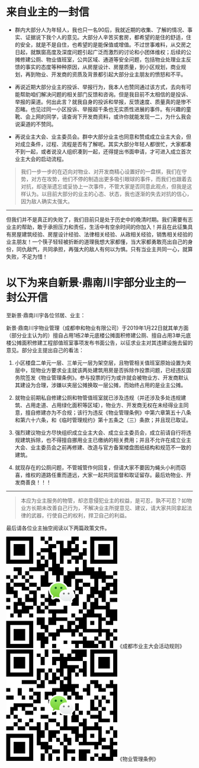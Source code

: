 # 来自业主的一封信 

 - 群内大部分人为年轻人，我也只一名90后，我就近期的收集、了解的情况、事实、证据说下我个人的意见。大部分人辛苦买套房，都希望的是住的舒适，住的安全，就是不是自住，也希望的是能保值或增值。不过世事难料，从交房之日起，就飘窗高度及深度问题引起广泛而激烈的讨论和小团体维权；后续的公摊修建公厕、物业值班室，公共区域、通道等安全问题，包括物业处理业主反馈的事实的态度等种种原因，从房屋设计、房屋质量，到小区规划，商业规划，再到物业、开发商的资质及背景都引起大部分业主朋友的愤怒和不平。

 - 再说近期大部分业主的投诉、举报行为，我本人也赞同通过该方式，去向有可能帮助咱们解决问题的相关部门反馈和咨询。但是我目前不太相信的是投诉、举报的渠道。何出此言？就我自身的投诉和举报，反馈速度、质量真的是惨不忍睹。也见过同一小区投诉、举报超千条也无实质性进展的事件。有兴趣的童靴、会上网的同学，请查询下开发商资料，或许你就能发现一二，为什么我会说渠道的不赞同。

 - 再说业主大会、业主委员会。群中大部分业主也同意和赞成成立业主大会，但对成立条件，过程、流程是否有了解呢。其实大部分年轻人都很忙，大家都凑不到一起，或者说没人组织凑到一起，还得提出书面申请，才可进入成立首次业主大会的启动流程。

> 我们一步一步的在迈向对物业、对开发商精心设置好的一盘棋，我们在守势，对方在攻势，他们不停的制造出更多吸引眼球的事件，而我们也跟着去对抗，却逐渐遗忘或妥协上一次事件，不管大家是否同意此观点，但我是这样认为。以目前大部分的业主的心态、状态，我也逐渐的失去对抗的信心，因为敌人确实太强大。


----------
但我们并不是真正的失败了，我们目前只是处于历史中的晚清时期。我们需要有志业主的帮助，敢于承担压力和责任，生活中有空余时间的你加入！并且在此征集具有房屋建筑经验、房屋设计经验、法律相关经验、从政相关经验，销售相关经验的业主朋友！一个筷子轻轻被折断的道理我想大家都懂，当大家都勇敢亮出自己的身份，同仇敌忾，共同承担，再强大的敌人有何以为惧。只有当业主共同一心，就算失败，不足为惜！

 
# 以下为来自新景·鼎南川宇部分业主的一封公开信
至新景·鼎南川宇各位邻居、业主：

新景·鼎南川宇物业管理（成都申和物业有限公司）于2019年1月22日就其单方面（部分业主认为的）擅自占用1栋2单元底楼公摊面积修建公厕、擅自占用3单元底楼公摊面积修建工程部值班室事项发布书面公告，以征求业主对其违建设施去留的意见。部分业主提出自己的看法：

 1. 小区楼盘二单元一层、三单元一层为架空层，且物管相关值班室原始设置为夹层中，现物业方要求业主就该两处建筑用房是否拆除作投票问题，已经违反国务院签发《物业管理条例》。参与投票的行为或许就会被物业方、开发商默认其建设为合理，涉嫌以夹层公摊换取一层公摊，而始终占用的是业主公摊。

 2. 就物业前期私自修建公厕和物管值班室就已涉及违规（并还涉及多处违规建筑、占用走道、占用绿化面积等区域），物业方、开发商无权在未经得业主同意，擅自修建亦为不合规；该行为违反《物业管理条例》中第六章第五十八条和第六十六条，和《临时管理规约》第十五条之（三）条款；并且现已取证。

 3. 强烈建议物业方尽快组织成立业主大会、成立业主委员会，成立前请自行将违规建筑拆除，也不得擅自挪用业主已缴纳的相关费用；并且不允许在成立业主大会、业主委员会之前再修建、改造与官方备案楼盘图纸结构和规范不一致的建筑。

 4. 就现存在的公厕问题，不管城管作何回复，但请大家不要因为蝇头小利而窃喜，维权的道路任重而道远，大家一起共同监督和取证留存。最后劝物业、开发商善良！！！


----------


> 本应为业主服务的物管，却恣意侵犯业主的权益，是可忍，孰不可忍？如物业方长期未改善自己行为，不解决业主所提意见、建议，请大家共同拿起法律的武器，行使自己的权利，捍卫自己的利益。

最后请各位业主抽空阅读以下两篇政策文件。

![成都市业主大会活动规则][1]《成都市业主大会活动规则》
![物业管理条例][2]《物业管理条例》


  [1]: https://raw.githubusercontent.com/dingnanchuanyu/weiquan/master/%E6%88%90%E9%83%BD%E5%B8%82%E4%B8%9A%E4%B8%BB%E5%A4%A7%E4%BC%9A%E6%B4%BB%E5%8A%A8%E8%A7%84%E5%88%99.png
  [2]: https://raw.githubusercontent.com/dingnanchuanyu/weiquan/master/%E7%89%A9%E4%B8%9A%E7%AE%A1%E7%90%86%E6%9D%A1%E4%BE%8B.png
